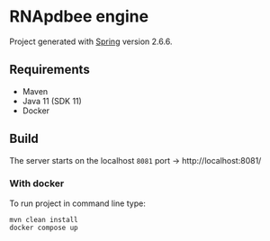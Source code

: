 # RNApdbee engine
Project generated with [Spring](https://start.spring.io/) version 2.6.6.

## Requirements
- Maven
- Java 11 (SDK 11)
- Docker

## Build
The server starts on the localhost `8081` port -> http://localhost:8081/

### With docker
To run project in command line type:
```
mvn clean install
docker compose up
```



